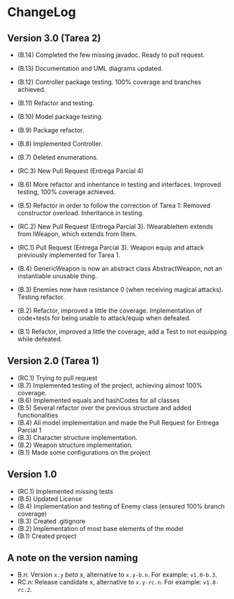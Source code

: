 ChangeLog
=========

Version 3.0 (Tarea 2)
-----------
- (B.14) Completed the few missing javadoc. Ready to pull request.
- (B.13) Documentation and UML diagrams updated.
- (B.12) Controller package testing. 100% coverage and branches achieved.
- (B.11) Refactor and testing.
- (B.10) Model package testing.
- (B.9) Package refactor.
- (B.8) Implemented Controller.
- (B.7) Deleted enumerations.
  
- (RC.3) New Pull Request (Entrega Parcial 4)
- (B.6) More refactor and inheritance in testing and interfaces. Improved testing, 100% coverage achieved.
- (B.5) Refactor in order to follow the correction of Tarea 1: Removed constructor overload. Inheritance in testing.

- (RC.2) New Pull Request (Entrega Parcial 3). IWearableItem extends from IWeapon, which extends from IItem.
- (RC.1) Pull Request (Entrega Parcial 3). Weapon equip and attack previously implemented for Tarea 1.
- (B.4) GenericWeapon is now an abstract class AbstractWeapon, not an instantiable unusable thing.
- (B.3) Enemies now have resistance 0 (when receiving magical attacks). Testing refactor.
- (B.2) Refactor, improved a little the coverage. Implementation of code+tests for being unable to attack/equip when defeated.
- (B.1) Refactor, improved a little the coverage, add a Test to not equipping while defeated.

Version 2.0 (Tarea 1)
-----------

- (RC.1) Trying to pull request
- (B.7) Implemented testing of the project, achieving almost 100% coverage.
- (B.6) Implemented equals and hashCodes for all classes
- (B.5) Several refactor over the previous structure and added functionalities
- (B.4) All model implementation and made the Pull Request for Entrega Parcial 1
- (B.3) Character structure implementation.
- (B.2) Weapon structure implementation.
- (B.1) Made some configurations on the project

Version 1.0
-----------
- (RC.1) Implemented missing tests
- (B.5) Updated License
- (B.4) Implementation and testing of Enemy class (ensured 100% branch coverage)
- (B.3) Created .gitignore
- (B.2) Implementation of most base elements of the model
- (B.1) Created project

A note on the version naming
----------------------------
- B.n: Version ``x.y`` _beta x_, alternative to ``x.y-b.n``.
  For example: ``v1.0-b.3``.
- RC.n: Release candidate x, alternative to ``x.y-rc.n``.
  For example: ``v1.0-rc.2``.